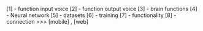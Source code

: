 [1] - function  input voice 
[2] - function output voice 
[3] - brain functions
[4] - Neural network
[5] - datasets 
[6] - training
[7] - functionality
[8] - connection >>> [mobile] , [web]